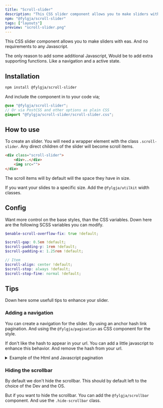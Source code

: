 ```yaml
---
title: "Scroll-slider"
description: "This CSS slider component allows you to make sliders with eas. And no requirements to any Javascript"
npm: "@fylgja/scroll-slider"
tags: ["layouts"]
preview: "scroll-slider.png"
---
```


This CSS slider component allows you to make sliders with eas.
And no requirements to any Javascript.

The only reason to add some additional Javascript,
Would be to add extra supporting functions.
Like a navigation and a active state.

## Installation

```bash
npm install @fylgja/scroll-slider
```

And include the component in to your code via;

```scss
@use "@fylgja/scroll-slider";
// Or via PostCSS and other options as plain CSS
@import "@fylgja/scroll-slider/scroll-slider.css";
```

## How to use

To create an slider.
You will need a wrapper element with the class `.scroll-slider`.
Any direct children of the slider will become scroll items.

```html
<div class="scroll-slider">
    <div>..</div>
    <img src="">
</div>
```

The scroll items will by default will the space they have in size.

If you want your slides to a specific size.
Add the `@fylgja/utilkit` width classes.

## Config

Want more control on the base styles, than the CSS variables.
Down here are the following SCSS variables you can modify.

```scss
$enable-scroll-overflow-fix: true !default;

$scroll-gap: 0.5em !default;
$scroll-padding-y: 1rem !default;
$scroll-padding-x: 1.25rem !default;

// Item
$scroll-align: center !default;
$scroll-stop: always !default;
$scroll-stop-fine: normal !default;
```

## Tips

Down here some usefull tips to enhance your slider.

### Adding a navigation

You can create a navigation for the slider.
By using an anchor hash link pagination.
And using the `@fylgja/pagination` as CSS component for the style.

If don't like the hash to appear in your url.
You can add a little javascript to enhance this behavior.
And remove the hash from your url.

<details class="faq-panel"><summary>Example of the Html and Javascript pagination</summary>

```html
<div class="scroll-slider">
    <div id="scroll-item-1">..</div>
    <div id="scroll-item-2">..</div>
</div>
<div class="pagination my-1" aria-label="pagination">
    <a href="#scroll-item-1" class="pagination-link" onclick="scrollToElement()">
        <span><span class="aria-hidden">Go to slide </span>1</span>
    </a>
    <a href="#scroll-item-2" class="pagination-link" onclick="scrollToElement()">
        <span><span class="aria-hidden">Go to slide </span>2</span>
    </a>
</div>
<script>
    const scrollToElement = () => {
        const id = event.target.attributes.href.value.split("#")[1];
        event.preventDefault();
        document.getElementById(id).scrollIntoView();
    }
</script>
```

> An event listener would have been better. But this is just sample 😉

</details>

### Hiding the scrollbar

By default we don't hide the scrollbar.
This should by default left to the choice of the Dev and the OS.

But if you want to hide the scrollbar.
You can add the `@fylgja/scrollbar` component.
And use the `.hide-scrollbar` class.
